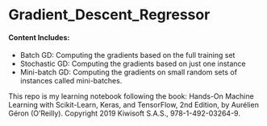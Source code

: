 # Gradient_Descent_Regressor

#### Content Includes:
- Batch GD: Computing the gradients based on the full training set
- Stochastic GD: Computing the gradients based on just one instance
- Mini-batch GD: Computing the gradients on small random sets of instances called mini-batches.

This repo is my learning notebook following the book:
Hands-On Machine Learning with Scikit-Learn, Keras, and TensorFlow, 2nd Edition, by Aurélien Géron (O’Reilly).
Copyright 2019 Kiwisoft S.A.S., 978-1-492-03264-9.
